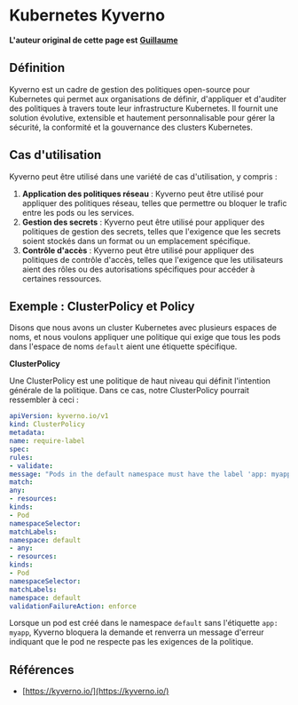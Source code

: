 # Kubernetes Kyverno

**L'auteur original de cette page est** [**Guillaume**](https://www.linkedin.com/in/guillaume-chapela-ab4b9a196)

## Définition&#x20;

Kyverno est un cadre de gestion des politiques open-source pour Kubernetes qui permet aux organisations de définir, d'appliquer et d'auditer des politiques à travers toute leur infrastructure Kubernetes. Il fournit une solution évolutive, extensible et hautement personnalisable pour gérer la sécurité, la conformité et la gouvernance des clusters Kubernetes.

## Cas d'utilisation

Kyverno peut être utilisé dans une variété de cas d'utilisation, y compris :

1. **Application des politiques réseau** : Kyverno peut être utilisé pour appliquer des politiques réseau, telles que permettre ou bloquer le trafic entre les pods ou les services.
2. **Gestion des secrets** : Kyverno peut être utilisé pour appliquer des politiques de gestion des secrets, telles que l'exigence que les secrets soient stockés dans un format ou un emplacement spécifique.
3. **Contrôle d'accès** : Kyverno peut être utilisé pour appliquer des politiques de contrôle d'accès, telles que l'exigence que les utilisateurs aient des rôles ou des autorisations spécifiques pour accéder à certaines ressources.

## **Exemple : ClusterPolicy et Policy**

Disons que nous avons un cluster Kubernetes avec plusieurs espaces de noms, et nous voulons appliquer une politique qui exige que tous les pods dans l'espace de noms `default` aient une étiquette spécifique.

**ClusterPolicy**

Une ClusterPolicy est une politique de haut niveau qui définit l'intention générale de la politique. Dans ce cas, notre ClusterPolicy pourrait ressembler à ceci :
```yaml
apiVersion: kyverno.io/v1
kind: ClusterPolicy
metadata:
name: require-label
spec:
rules:
- validate:
message: "Pods in the default namespace must have the label 'app: myapp'"
match:
any:
- resources:
kinds:
- Pod
namespaceSelector:
matchLabels:
namespace: default
- any:
- resources:
kinds:
- Pod
namespaceSelector:
matchLabels:
namespace: default
validationFailureAction: enforce
```
Lorsque un pod est créé dans le namespace `default` sans l'étiquette `app: myapp`, Kyverno bloquera la demande et renverra un message d'erreur indiquant que le pod ne respecte pas les exigences de la politique.

## Références

* [https://kyverno.io/](https://kyverno.io/)
